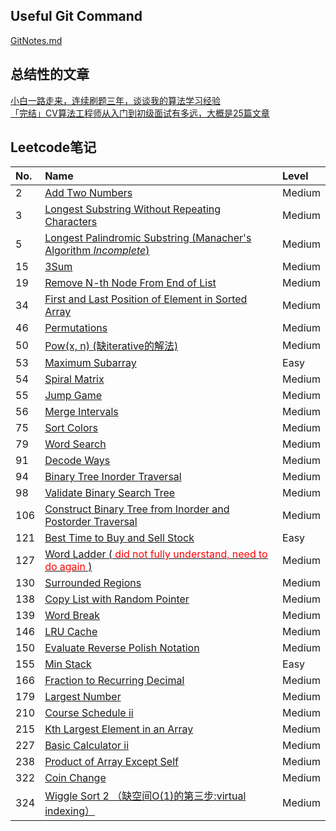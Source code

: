 ## Useful Git Command
[GitNotes.md](GitNotes.md)

## 总结性的文章
[小白一路走来，连续刷题三年，谈谈我的算法学习经验](https://juejin.im/post/5cf5d203e51d45590a445afd)\
[「完结」CV算法工程师从入门到初级面试有多远，大概是25篇文章](https://www.toutiao.com/a6695518937334940174/)

## Leetcode笔记

|No.   | Name  | Level |
|:---  | :---  |:--- |
| 2 | [Add Two Numbers](notes/2_Add_Two_Numbers.md) | Medium |
|3 | [Longest Substring Without Repeating Characters](notes/3_LongestSubstringWithoutRepeatingCharacters.md) | Medium |
| 5 | [Longest Palindromic Substring (Manacher's Algorithm _Incomplete_)](notes/5_LongestPalindromicSubstring.md) | Medium | 
| 15 | [3Sum](notes/15_3Sum.md) | Medium |
|19 | [Remove N-th Node From End of List](notes/19_Remove_Nth_Node_From_End_of_List.md) | Medium |
| 34 | [First and Last Position of Element in Sorted Array](notes/34_First_and_Last_Position_of_Element_in_Sorted_Array.md) | Medium |
| 46 | [Permutations](notes/46_Permutations.md) | Medium |
| 50 | [Pow(x, n) (缺iterative的解法)](notes/50_Pow_x_n.md) | Medium |
| 53 | [Maximum Subarray](notes/53_Maximum_Subarray.md) | Easy |
| 54 | [Spiral Matrix](notes/54_Spiral_Matrix.md) | Medium |
| 55 | [Jump Game](notes/55_Jump_Game.md) | Medium |
| 56 | [Merge Intervals](notes/56_Merge_Intervals.md) | Medium |
| 75 | [Sort Colors](notes/75_SortColors.md) | Medium |
| 79 | [Word Search](notes/79_Word_Search.md) | Medium | 
| 91 | [Decode Ways](notes/91_DecodeWays.md) | Medium |
| 94 | [Binary Tree Inorder Traversal](notes/94_BinaryTreeInorderTraversal.md) | Medium | 
| 98 | [Validate Binary Search Tree](notes/98_ValidateBinarySearchTree.md) | Medium | 
| 106 | [Construct Binary Tree from Inorder and Postorder Traversal](notes/106_ConstructBinaryTreefromInorderandPostorderTraversal.md) | Medium |
| 121 | [Best Time to Buy and Sell Stock](notes/121_Best_Time_to_Buy_and_Sell_Stock.md) | Easy |
| 127 | [Word Ladder (<font color="red"> did not fully understand, need to do again </font>)](notes/127_WordLadder.md) | Medium |
| 130 | [Surrounded Regions](notes/130_SurroundedRegions.md) | Medium |
| 138 | [Copy List with Random Pointer](notes/138_CopyListwithRandomPointer.md) | Medium |
|139 | [Word Break](notes/139_Word_Break.md) | Medium |
|146 | [LRU Cache](notes/146_LRU_Cache.md) | Medium |
|150 | [Evaluate Reverse Polish Notation](notes/150_Evaluate_Reverse_Polish_Notation.md) | Medium |
|155 | [Min Stack](notes/155_Min_Stack.md) | Easy |
| 166 | [Fraction to Recurring Decimal](notes/166_FractiontoRecurringDecimal.md) | Medium |
| 179 | [Largest Number](notes/179_LargestNumber.md) | Medium |
|210 | [Course Schedule ii](notes/210_Course_Schedule_2.md) | Medium |
| 215 | [Kth Largest Element in an Array](notes/215_KthLargestElementInAnArray.md) | Medium |
|227 | [Basic Calculator ii](notes/227_Basic_Calculator_2.md) | Medium |
|238 | [Product of Array Except Self](notes/238_Product_of_Array_Except_Self.md) | Medium |
|322 | [Coin Change](notes/322_Coin_Change.md) | Medium |
| 324 | [Wiggle Sort 2 （缺空间O(1)的第三步:virtual indexing）](notes/324_WiggleSort2.md) | Medium |
